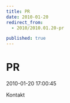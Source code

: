 ```yaml
---
title: PR
date: 2010-01-20
redirect_from: 
  - 2010/2010.01.20-pr

published: true
---
```




# PR

<time>2010-01-20 17:00:45</time>


Kontakt 



<!--{{json:{"created_date":"2010-01-20 17:00:45","publish_down":"0000-00-00 00:00:00","id":"67"}}}-->